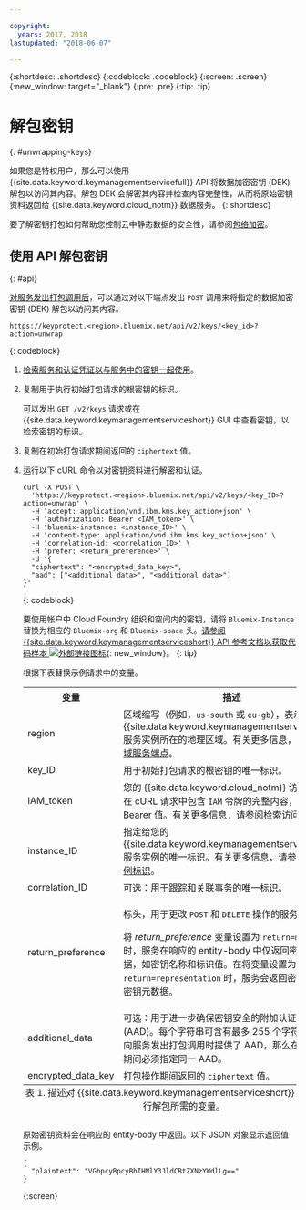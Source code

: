 ```yaml
---

copyright:
  years: 2017, 2018
lastupdated: "2018-06-07"

---
```


{:shortdesc: .shortdesc}
{:codeblock: .codeblock}
{:screen: .screen}
{:new_window: target="_blank"}
{:pre: .pre}
{:tip: .tip}

# 解包密钥
{: #unwrapping-keys}

如果您是特权用户，那么可以使用 {{site.data.keyword.keymanagementservicefull}} API 将数据加密密钥 (DEK) 解包以访问其内容。解包 DEK 会解密其内容并检查内容完整性，从而将原始密钥资料返回给 {{site.data.keyword.cloud_notm}} 数据服务。
{: shortdesc}

要了解密钥打包如何帮助您控制云中静态数据的安全性，请参阅[包络加密](/docs/services/keymgmt/concepts/keyprotect_envelope.html)。

## 使用 API 解包密钥
{: #api}

[对服务发出打包调用后](/docs/services/keymgmt/keyprotect_wrap_keys.html)，可以通过对以下端点发出 `POST` 调用来将指定的数据加密密钥 (DEK) 解包以访问其内容。

```
https://keyprotect.<region>.bluemix.net/api/v2/keys/<key_id>?action=unwrap
```
{: codeblock}

1. [检索服务和认证凭证以与服务中的密钥一起使用](/docs/services/keymgmt/keyprotect_authentication.html)。

2. 复制用于执行初始打包请求的根密钥的标识。

    可以发出 `GET /v2/keys` 请求或在 {{site.data.keyword.keymanagementserviceshort}} GUI 中查看密钥，以检索密钥的标识。

3. 复制在初始打包请求期间返回的 `ciphertext` 值。

4. 运行以下 cURL 命令以对密钥资料进行解密和认证。

    ```cURL
    curl -X POST \
      'https://keyprotect.<region>.bluemix.net/api/v2/keys/<key_ID>?action=unwrap' \
      -H 'accept: application/vnd.ibm.kms.key_action+json' \
      -H 'authorization: Bearer <IAM_token>' \
      -H 'bluemix-instance: <instance_ID>' \
      -H 'content-type: application/vnd.ibm.kms.key_action+json' \
      -H 'correlation-id: <correlation_ID>' \
      -H 'prefer: <return_preference>' \
      -d '{
      "ciphertext": "<encrypted_data_key>",
      "aad": ["<additional_data>", "<additional_data>"]
    }'
    ```
    {: codeblock}

    要使用帐户中 Cloud Foundry 组织和空间内的密钥，请将 `Bluemix-Instance` 替换为相应的 `Bluemix-org` 和 `Bluemix-space` 头。[请参阅 {{site.data.keyword.keymanagementserviceshort}} API 参考文档以获取代码样本 ![外部链接图标](../../icons/launch-glyph.svg "外部链接图标")](https://console.bluemix.net/apidocs/639){: new_window}。
    {: tip}

    根据下表替换示例请求中的变量。
    <table>
      <tr>
        <th>变量</th>
        <th>描述</th>
      </tr>
      <tr>
        <td><varname>region</varname></td>
        <td>区域缩写（例如，<code>us-south</code> 或 <code>eu-gb</code>），表示 {{site.data.keyword.keymanagementserviceshort}} 服务实例所在的地理区域。有关更多信息，请参阅<a href="/docs/services/keymgmt/keyprotect_regions.html#endpoints">区域服务端点</a>。</td>
      </tr>
      <tr>
        <td><varname>key_ID</varname></td>
        <td>用于初始打包请求的根密钥的唯一标识。</td>
      </tr>
      <tr>
        <td><varname>IAM_token</varname></td>
        <td>您的 {{site.data.keyword.cloud_notm}} 访问令牌。在 cURL 请求中包含 <code>IAM</code> 令牌的完整内容，包括 Bearer 值。有关更多信息，请参阅<a href="/docs/services/keymgmt/keyprotect_authentication.html#retrieve_token">检索访问令牌</a>。</td>
      </tr>
      <tr>
        <td><varname>instance_ID</varname></td>
        <td>指定给您的 {{site.data.keyword.keymanagementserviceshort}} 服务实例的唯一标识。有关更多信息，请参阅<a href="/docs/services/keymgmt/keyprotect_authentication.html#retrieve_instance_ID">检索实例标识</a>。</td>
      </tr>
      <tr>
        <td><varname>correlation_ID</varname></td>
        <td>可选：用于跟踪和关联事务的唯一标识。</td>
      </tr>
      <tr>
        <td><varname>return_preference</varname></td>
        <td><p>标头，用于更改 <code>POST</code> 和 <code>DELETE</code> 操作的服务器行为。</p><p>将 <em>return_preference</em> 变量设置为 <code>return=minimal</code> 时，服务在响应的 entity-body 中仅返回密钥元数据，如密钥名称和标识值。在将变量设置为 <code>return=representation</code> 时，服务会返回密钥资料和密钥元数据。</p></td>
      </tr>
      <tr>
        <td><varname>additional_data</varname></td>
        <td>可选：用于进一步确保密钥安全的附加认证数据 (AAD)。每个字符串可含有最多 255 个字符。如果在向服务发出打包调用时提供了 AAD，那么在解包调用期间必须指定同一 AAD。</td>
      </tr>
      <tr>
        <td><varname>encrypted_data_key</varname></td>
        <td>打包操作期间返回的 <code>ciphertext</code> 值。</td>
      </tr>
      <caption style="caption-side:bottom;">表 1. 描述对 {{site.data.keyword.keymanagementserviceshort}} 中的密钥进行解包所需的变量。</caption>
    </table>

    原始密钥资料会在响应的 entity-body 中返回。以下 JSON 对象显示返回值示例。

    ```
    {
      "plaintext": "VGhpcyBpcyBhIHNlY3JldCBtZXNzYWdlLg=="
    }
    ```
    {:screen}
